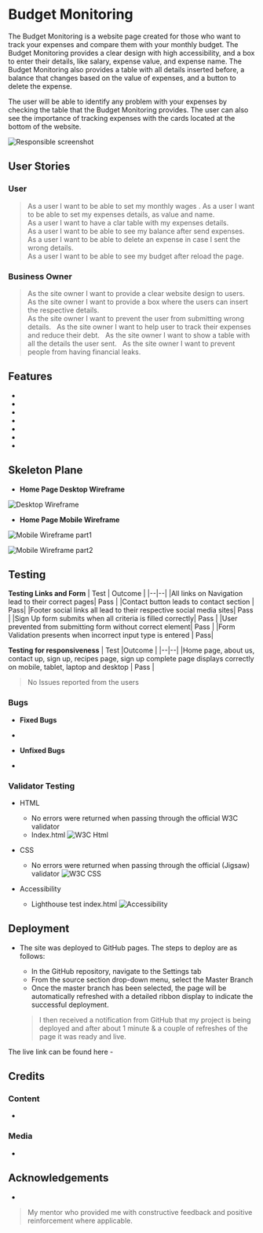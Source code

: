 # Budget Monitoring

The Budget Monitoring is a website page created for those who want to track your expenses and compare them with your monthly budget. The Budget Monitoring provides a clear design with high accessibility, and a box to enter their details, like salary, expense value, and expense name. The Budget Monitoring also provides a table with all details inserted before, a balance that changes based on the value of expenses, and a button to delete the expense.

The user will be able to identify any problem with your expenses by checking the table that the Budget Monitoring provides. The user can also see the importance of tracking expenses with the cards located at the bottom of the website. 

![Responsible screenshot]()

## User Stories

### User
> As a user I want to be able to set my monthly wages . 
> As a user I want to be able to set my expenses details, as value and name.    
> As a user I want to have a clar table with my expenses details.   
> As a user I want to be able to see my balance after send expenses.    
> As a user I want to be able to delete an expense in case I sent the wrong details.    
> As a user I want to be able to see my budget after reload the page.   

### Business Owner
>As the site owner I want to provide a clear website design to users.    
>As the site owner I want to provide a box where the users can insert the respective details.   
>As the site owner I want to prevent the user from submitting wrong details.  
>As the site owner I want to help user to track their expenses and reduce their debt.   
>As the site owner I want to show a table with all the details the user sent.   
>As the site owner I want to prevent people from having financial leaks.    

## Features

- 
    
    

- 




- 
    

    

- 

    

    

- 

    


    

- 

    

- 

    

    

## Skeleton Plane

- __Home Page Desktop Wireframe__

![Desktop Wireframe]()

- __Home Page Mobile Wireframe__

![Mobile Wireframe part1]()

![Mobile Wireframe part2]()

> 

> 

## Testing

**Testing Links and Form**
| Test | Outcome |
|--|--|
|All links on Navigation lead to their correct pages| Pass |
|Contact button leads to contact section | Pass|
|Footer social links all lead to their respective social media sites| Pass |
|Sign Up form submits when all criteria is filled correctly| Pass |
|User prevented from submitting form without correct element| Pass |
|Form Validation presents when incorrect input type is entered | Pass|

**Testing for responsiveness**
| Test |Outcome  |
|--|--|
|Home page, about us, contact up, sign up, recipes page, sign up complete page displays correctly on mobile, tablet, laptop and desktop | Pass |

> No Issues reported from the users

### Bugs

- __Fixed Bugs__

- 

- __Unfixed Bugs__

- 

### Validator Testing

- HTML
    - No errors were returned when passing through the official W3C validator
    - Index.html
    ![W3C Html]()
    
    
- CSS
    - No errors were returned when passing through the official (Jigsaw) validator
    ![W3C CSS]()
- Accessibility
    - Lighthouse test index.html
    ![Accessibility]()


## Deployment

- The site was deployed to GitHub pages. The steps to deploy are as follows: 
  - In the GitHub repository, navigate to the Settings tab 
  - From the source section drop-down menu, select the Master Branch
  - Once the master branch has been selected, the page will be automatically refreshed with a detailed ribbon display to indicate the successful deployment. 

  > I then received a notification from GitHub that my project is being deployed and after about 1 minute & a couple of refreshes of the page it was ready and live.

The live link can be found here - 

## Credits
 > 

### Content

- 

### Media

- 

## Acknowledgements

- 

> My mentor who provided me with constructive feedback and positive reinforcement where applicable.